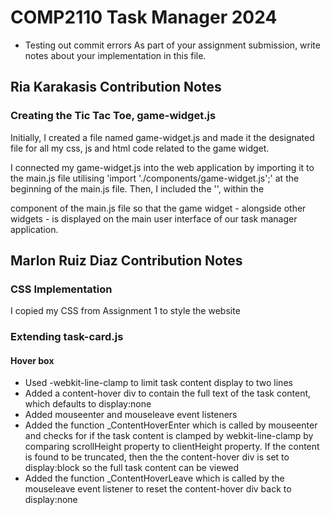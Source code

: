 # COMP2110 Task Manager 2024
- Testing out commit errors
As part of your assignment submission, write notes about your implementation
in this file.


## Ria Karakasis Contribution Notes

### Creating the Tic Tac Toe, game-widget.js
Initially, I created a file named game-widget.js and made it the designated file for all my css, js and html code related to the game widget. 


I connected my game-widget.js into the web application by importing it to the main.js file utilising 'import './components/game-widget.js';' at the beginning of the main.js file. Then, I included the '<game-widget></game-widget>', within the <main> component of the main.js file so that the game widget - alongside other widgets - is displayed on the main user interface of our task manager application.  


## Marlon Ruiz Diaz Contribution Notes
### CSS Implementation
I copied my CSS from Assignment 1 to style the website

### Extending task-card.js
#### Hover box
- Used -webkit-line-clamp to limit task content display to two lines
- Added a content-hover div to contain the full text of the task content, which defaults to display:none
- Added mouseenter and mouseleave event listeners
- Added the function _ContentHoverEnter which is called by mouseenter and checks for if the task content is clamped by webkit-line-clamp by comparing scrollHeight property to clientHeight property. If the content is found to be truncated, then the the content-hover div is set to display:block so the full task content can be viewed
- Added the function _ContentHoverLeave which is called by the mouseleave event listener to reset the content-hover div back to display:none